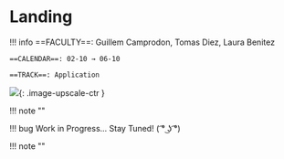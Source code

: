 # Landing

!!! info 
    ==FACULTY==: Guillem Camprodon, Tomas Diez, Laura Benitez

    ==CALENDAR==: 02-10 → 06-10

    ==TRACK==: Application

<div style="clear:both;"></div>

![](../images/Landing01.GIF){: .image-upscale-ctr } 

!!! note ""

!!! bug 
    Work in Progress... Stay Tuned! ( ͡° ͜ʖ ͡°)

!!! note ""

